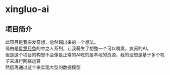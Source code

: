 # xingluo-ai
## 项目简介
此项目是我突发奇想，忽然蹦出来的一个想法。  
缘由是[星罗月兔](https://space.bilibili.com/2828592)的中之人系列，让我萌生了想整一个可以嘴臭，疯闹的AI。  
但是这个项目的构想不会像是正常的AI吃的是本地的资源，我的设想是基于多个机子来进行网络运算  
然后再通过这个来实现大型的数据模型